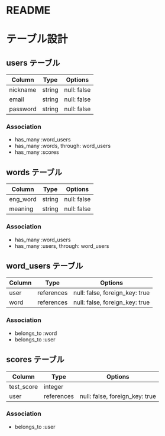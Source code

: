 # README

# テーブル設計

## users テーブル

| Column   | Type   | Options     |
| -------- | ------ | ----------- |
| nickname | string | null: false |
| email    | string | null: false |
| password | string | null: false |

### Association

- has_many :word_users
- has_many :words, through: word_users
- has_many :scores

## words テーブル

| Column   | Type   | Options     |
| -------- | ------ | ----------- |
| eng_word | string | null: false |
| meaning  | string | null: false |

### Association

- has_many :word_users
- has_many :users, through: word_users

## word_users テーブル

| Column | Type       | Options                        |
| ------ | ---------- | ------------------------------ |
| user   | references | null: false, foreign_key: true |
| word   | references | null: false, foreign_key: true |

### Association

- belongs_to :word
- belongs_to :user

## scores テーブル

| Column     | Type       | Options                        |
| ---------- | ---------- | ------------------------------ |
| test_score | integer    |                                |
| user       | references | null: false, foreign_key: true |

### Association

- belongs_to :user